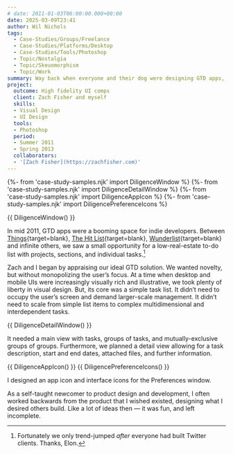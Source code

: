 ```yaml
---
# date: 2011-01-03T06:00:00.000+00:00
date: 2025-03-09T23:41
author: Wil Nichols
tags:
  - Case-Studies/Groups/Freelance
  - Case-Studies/Platforms/Desktop
  - Case-Studies/Tools/Photoshop
  - Topic/Nostalgia
  - Topic/Skeuomorphism
  - Topic/Work
summary: Way back when everyone and their dog were designing GTD apps, a friend and I explored our own functionally minimally and visually rich task list.
project:
  outcome: High fidelity UI comps
  client: Zach Fisher and myself
  skills:
  - Visual Design
  - UI Design
  tools:
  - Photoshop
  period: 
  - Summer 2011 
  - Spring 2013
  collaborators: 
  - '[Zach Fisher](https://zachfisher.com)'
---
```


{%- from 'case-study-samples.njk' import DiligenceWindow %}
{%- from 'case-study-samples.njk' import DiligenceDetailWindow %}
{%- from 'case-study-samples.njk' import DiligenceAppIcon %}
{%- from 'case-study-samples.njk' import DiligencePreferenceIcons %}

{{ DiligenceWindow() }}

In mid 2011, GTD apps were a booming space for indie developers. Between [Things](https://web.archive.org/web/20110323094949/http://culturedcode.com/things/){target=blank}, [The Hit List](https://www.macstories.net/news/potion-factorys-the-hit-list-1-0-now-available/){target=blank}, [Wunderlist](https://www.macstories.net/reviews/wunderlist-review-untethered-task-management-freedom/){target=blank} and infinite others, we saw a small opportunity for a low-real-estate to-do list with projects, sections, and individual tasks.[^1]

Zach and I began by appraising our ideal GTD solution. We wanted novelty, but without monopolizing the user’s focus. At a time when desktop and mobile UIs were increasingly visually rich and illustrative, we took plenty of liberty in visual design. But, its core was a simple task list. It didn’t need to occupy the user’s screen and demand larger-scale management. It didn’t need to scale from simple list items to complex multidimensional and interdependent tasks. 

{{ DiligenceDetailWindow() }}

It needed a main view with tasks, groups of tasks, and mutually-exclusive groups of groups. Furthermore, we planned a detail view allowing for a task description, start and end dates, attached files, and further information.

{{ DiligenceAppIcon() }}
{{ DiligencePreferenceIcons() }}

I designed an app icon and interface icons for the Preferences window.

As a self-taught newcomer to product design and development, I often worked backwards from the product that I wished existed, designing what I desired others build.  Like a lot of ideas then — it was fun, and left incomplete. 

[^1]: Fortunately we only trend-jumped _after_ everyone had built Twitter clients. Thanks, Elon.